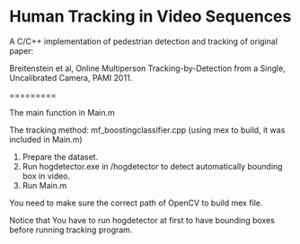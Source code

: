 # Human Tracking in Video Sequences

A C/C++ implementation of pedestrian detection and tracking of original paper:

Breitenstein et al, Online Multiperson Tracking-by-Detection from a Single, Uncalibrated Camera, PAMI 2011.

=========

The main function in Main.m

The tracking method: mf_boostingclassifier.cpp (using mex to build, it was included in Main.m)

1. Prepare the dataset.
2. Run hogdetector.exe in /hogdetector to detect automatically bounding box in video.
3. Run Main.m 

You need to make sure the correct path of OpenCV to build mex file. 

Notice that  You have to run hogdetector at first to have bounding boxes before running tracking program.
